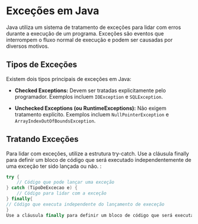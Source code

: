 # Exceções em Java

Java utiliza um sistema de tratamento de exceções para lidar com erros durante a execução de um programa. Exceções são eventos que interrompem o fluxo normal de execução e podem ser causadas por diversos motivos.

## Tipos de Exceções

Existem dois tipos principais de exceções em Java:

- **Checked Exceptions:** Devem ser tratadas explicitamente pelo programador. Exemplos incluem `IOException` e `SQLException`.

- **Unchecked Exceptions (ou RuntimeExceptions):** Não exigem tratamento explícito. Exemplos incluem `NullPointerException` e `ArrayIndexOutOfBoundsException`.

## Tratando Exceções

Para lidar com exceções, utilize a estrutura try-catch. Use a cláusula finally para definir um bloco de código que será executado independentemente de uma exceção ter sido lançada ou não.
:

```java
try {
    // Código que pode lançar uma exceção
} catch (TipoDeExcecao e) {
    // Código para lidar com a exceção
} finally{
// Código que executa independente do lançamento de execeção
}
Use a cláusula finally para definir um bloco de código que será executado independentemente de uma exceção ter sido lançada ou não.
